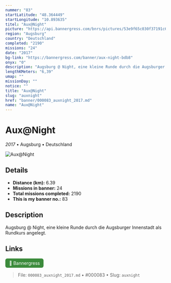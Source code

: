 ```yaml
---
nummer: "83"
startLatitude: "48.364449"
startLongitude: "10.893635"
titel: "Aux@Night"
picture: "https://api.bannergress.com/bnrs/pictures/53e9f65c030f37191c668bd7553c851d"
region: "Augsburg"
country: "Deutschland"
completed: "2190"
missions: "24"
date: "2017"
bg-link: "https://bannergress.com/banner/aux-night-bdb8"
onyx: "0"
description: "Augsburg @ Night, eine kleine Runde durch die Augsburger Innenstadt als Rundkurs angelegt."
lengthKMeters: "6,39"
umap: ""
missionDay: ""
notice: ""
title: "Aux@Night"
slug: "auxnight"
href: "banner/000083_auxnight_2017.md"
name: "Aux@Night"
---
```

# Aux@Night

*2017* • Augsburg • Deutschland

![Aux@Night](https://api.bannergress.com/bnrs/pictures/53e9f65c030f37191c668bd7553c851d)



## Details
- **Distance (km):** 6.39
- **Missions in banner:** 24
- **Total missions completed:** 2190
- **This is my banner no.:** 83



## Description
Augsburg @ Night, eine kleine Runde durch die Augsburger Innenstadt als Rundkurs angelegt.



## Links
<a href="https://bannergress.com/banner/aux-night-bdb8" target="_blank" style="display:inline-block;margin-right:8px;padding:6px 12px;background:#3c8b3c;color:#fff;text-decoration:none;border-radius:6px;">🔗 Bannergress</a>



> File: `000083_auxnight_2017.md`
> • #000083
> • Slug: `auxnight`
